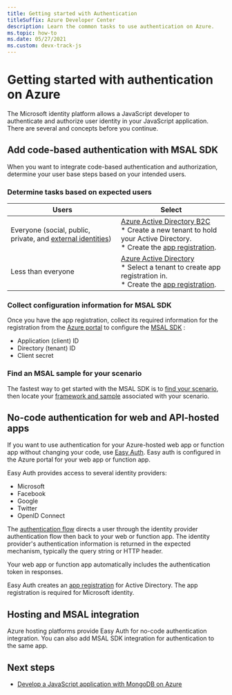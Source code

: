 ```yaml
---
title: Getting started with Authentication
titleSuffix: Azure Developer Center
description: Learn the common tasks to use authentication on Azure.  
ms.topic: how-to
ms.date: 05/27/2021
ms.custom: devx-track-js
---
```


# Getting started with authentication on Azure

The Microsoft identity platform allows a JavaScript developer to authenticate and authorize user identity in your JavaScript application. There are several  and concepts before you continue. 

## Add code-based authentication with MSAL SDK

When you want to integrate code-based authentication and authorization, determine your user base steps based on your intended users.

### Determine tasks based on expected users

|Users|Select|
|--|--|
|Everyone (social, public, private, and [external identities](/azure/active-directory/external-identities/compare-with-b2c))|[Azure Active Directory B2C](/azure/active-directory-b2c/overview)<br>* Create a new tenant to hold your Active Directory.<br>* Create the [app registration](/azure/active-directory/develop/quickstart-register-app).|
|Less than everyone|[Azure Active Directory](/azure/active-directory-b2c/overview)<br>* Select a tenant to create app registration in.<br>* Create the [app registration](/azure/active-directory/develop/quickstart-register-app).|

### Collect configuration information for MSAL SDK

Once you have the app registration, collect its required information for the registration from the [Azure portal](https://ms.portal.azure.com/#blade/Microsoft_AAD_IAM/ActiveDirectoryMenuBlade/RegisteredApps) to configure the [MSAL SDK](https://github.com/AzureAD/microsoft-authentication-library-for-js) :

* Application (client) ID
* Directory (tenant) ID
* Client secret

### Find an MSAL sample for your scenario

The fastest way to get started with the MSAL SDK is to [find your scenario](/azure/active-directory/develop/authentication-flows-app-scenarios), then locate your [framework and sample](/azure/active-directory/develop/sample-v2-code) associated with your scenario. 

## No-code authentication for web and API-hosted apps

If you want to use authentication for your Azure-hosted web app or function app without changing your code, use [Easy Auth](/azure/app-service/overview-authentication-authorization). Easy auth is configured in the Azure portal for your web app or function app. 

Easy Auth provides access to several identity providers:

* Microsoft
* Facebook
* Google
* Twitter
* OpenID Connect

The [authentication flow](/azure/app-service/overview-authentication-authorization#authentication-flow) directs a user through the identity provider authentication flow then back to your web or function app. The identity provider's authentication information is returned in the expected mechanism, typically the query string or HTTP header.

Your web app or function app automatically includes the authentication token in responses.

Easy Auth creates an [app registration](/azure/active-directory/develop/quickstart-register-app) for Active Directory. The app registration is required for Microsoft identity.

## Hosting and MSAL integration

Azure hosting platforms provide Easy Auth for no-code authentication integration. You can also add MSAL SDK integration for authentication to the same app.  

## Next steps

* [Develop a JavaScript application with MongoDB on Azure](use-mongodb-as-cosmosdb.md)